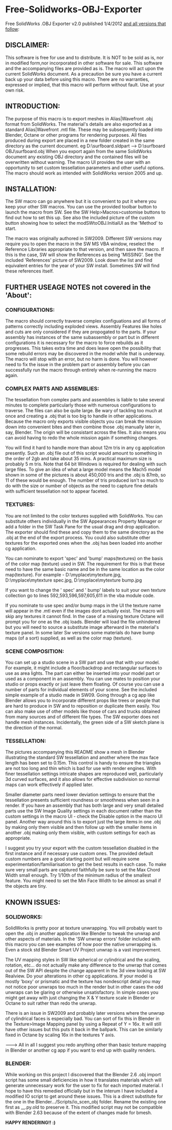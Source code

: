 # Free-Solidworks-OBJ-Exporter

Free SolidWorks .OBJ Exporter v2.0 published 1/4/2012 <ins>and all versions that follow</ins>:


## DISCLAIMER:

This software is free for use and to distribute. It is NOT to be sold as is, nor in modified
form,nor incorporated in other software for sale.
This software and the accompanying files are provided as is.
The macro will act upon the current SolidWorks document.
As a precaution be sure you have a current back up your data before using this macro.
There are no warranties, expressed or implied, that this macro will perform without fault.
Use at your own risk. 
 
 
## INTRODUCTION:

The purpose of this macro is to export meshes in Alias|Wavefront .obj format from SolidWorks.
The material's details are also exported as a standard Alias|Wavefront .mtl file.
These may be subsequently loaded into Blender, Octane or other programs for rendering purposes.
All files produced during export are placed in a new folder created in the same directory as the
current document. eg D:\surfboard.sldpart --> D:\surfboard OBJ\surfboard.obj
When you export again from the same SolidWorks document any existing OBJ directory and the
contained files will be overwritten without warning.
The macro UI provides the user with an opportunity to set custom tessellation parameters and other
useful options. The macro should work as intended with SolidWorks version 2005 and up.


## INSTALLATION:

The SW macro can go anywhere but it is convenient to put it where you keep your other SW macros. You can use the provided toolbar button to launch the macro from SW. See the SW Help>Macros>customise buttons to find out how to set this up. See also the included picture of the custom button showing how to select the modSWtoOBJ.InitialUI as the 'Method' to start.
 
The macro was originally authored in SW2009. Different SW versions may require you to open the
macro in the SW MS VBA window, reselect the Reference Libraries appropriate to that version, and
then save the macro. If this is the case, SW will show the References as being 'MISSING'. See the included 'References' picture of SW2009. Look down the list and find equivalent entries
for the year of your SW install. Sometimes SW will find these references itself.


## FURTHER USEAGE NOTES not covered in the 'About':

### CONFIGURATIONS:

The macro should correctly traverse complex configuations and all forms of patterns correctly
including exploded views. Assembly Features like holes and cuts are only considered if they are
propogated to the parts.
If your assembly has instances of the same subassembly or part but in different configurations
it is necessary for the macro to force rebuilds as it progresses. This takes extra time and does
leave open the possibility that some rebuild errors may be discovered in the model while that is
underway. The macro will stop with an error, but no harm is done. You will however need to fix
the issue in the problem part or assembly before you can successfully run the macro through 
entirely when re-running the macro again.


### COMPLEX PARTS AND ASSEMBLIES:

The tessellation from complex parts and assemblies is liable to take several minutes to complete
particularly those with numerous configurations to traverse. The files can also be quite large.
Be wary of tackling too much at once and creating a .obj that is too big to handle in other
applications. Because the macro only exports visible objects you can break the mission down
into convenient bites and then combine those .obj manually later in, say, Blender. The origin
will be consistant across the files. It also means you can avoid having to redo the whole mission
again if something changes.

You will find it hard to handle more than about 12m tris in any cg application presently. Such an
.obj file out of this script would amount to something in the order of 2gb and take about 35 mins.
A practical maximum size is probably 5 m tris. Note that 64 bit Windows is required for dealing
with such large files. To give an idea of what a large model means the Mach5 model shown in
some of the pictures is about 450,000 tris and the .obj is 87mb, so 11 of these would be enough.
The number of tris produced isn't so much to do with the size or number of objects as the need to
capture fine details with sufficient tessellation not to appear faceted. 


### TEXTURES:

You are not limited to the color textures supplied with SolidWorks. You can substitute others
individually in the SW Appearances Property Manager or add a folder in the SW Task Pane for the
usual drag and drop application. The exporter should find these and copy them to the same
directory as the .obj at the end of the export process. You could also substitute other textures
for the exported ones when the .obj has been loaded into another cg application.

You can nominate to export 'spec' and 'bump' maps(textures) on the basis of the color map
(texture) used in SW. The requirement for this is that these need to have the same basic name and
be in the same location as the color map(texture). For example -
D:\myplace\mytexture.jpg, D:\myplace\mytexture spec.jpg, D:\myplace\mytexture bump.jpg

If you want to change the ' spec' and ' bump' labels to suit your own texture collection go to
lines 592,593,596,597,605,611 in the vba module code.

If you nominate to use spec and/or bump maps in the UI the texture name will appear in the .mtl
even if the images dont actually exist. The macro will skip any textures it cannot find. In the
case of a missing texture Octane will prompt you for one as the .obj loads. Blender will load
the file unhindered but you will need to source a substitute image afterward in the material's
texture panel. In some later Sw versions some materials do have bump maps (of a sort) supplied,
as well as the color map (texture).


### SCENE COMPOSITION:

You can set up a studio scene in a SW part and use that with your model. For example, it might
include a floor/backdrop and rectangular surfaces to use as area lights. The part can either be
inserted into your model part or used as a component in an assembly. You can use mates to position
your studio or props exactly or just leave them floating. Of course you can use a number of parts
for individual elements of your scene. See the included simple example of a studio made in SW09.
Going through a cg app like Blender allows you to incorporate different props like trees or
people that are hard to produce in SW and to reposition or duplicate them easily. You can also
make use of other models like those of cars and trucks obtained from many sources and of different
file types. The SW exporter does not handle mesh instances. Incidentally, the green side of a SW sketch plane is the direction of the normal. 


### TESSELLATION:

The pictures accompanying this README show a mesh in Blender illustrating the standard SW
tessellation and another where the max face length has been set to 0.15m. This control is handy
to ensure the triangles are not too long and thin which is bad for use with render engines.
With finer tessellation settings intricate shapes are reproduced well, particularly 3d curved
surfaces, and it also allows for effective subdivision so normal maps can work effectively if
applied later.

Smaller diameter parts need lower deviation settings to ensure that the tessellation presents
sufficient roundness or smoothness when seen in a render. If you have an assembly that has
both large and very small detailed parts use the SW Image Quality settings in each document
rather than the custom settings in the macro UI - check the Disable option in the macro UI panel.
Another way around this is to export just the large items in one .obj by making only them visible
and then follow up with the smaller items in another .obj making only them visible, with custom
settings for each as appropriate.

I suggest you try your export with the custom tessellation disabled in the first instance and
if necessary use custom ones. The provided default custom numbers are a good starting point but
will require some experimentation/familiarisation to get the best results in each case.
To make sure very small parts are captured faithfully be sure to set the Max Chord Width small
enough. Try 1/10th of the minimum radius of the smallest feature. You might need to set the Min
Face Width to be almost as small if the objects are tiny.


## KNOWN ISSUES:

### SOLIDWORKS:

SolidWorks is pretty poor at texture unwrapping. You will probably want to open the .obj in
another application like Blender to tweak the unwrap and other aspects of materials.
In the 'SW unwrap errors' folder included with this macro you can see examples of how poor the
native unwrapping is. Even a stock std Blender Smart UV Project unwrap is a vast improvement.
 
The UV mapping styles in SW like spherical or cylindrical and the scaling, rotation, etc... do not
actually make any difference to the unwrap that comes out of the SW API despite the change
apparent in the 3d view looking at SW Realview. Do your alterations in other cg applications. 
If your model is mostly 'boxy' or prismatic and the texture has nondescript detail you may not
notice poor unwraps too much in the render but in other cases the odd unwraps can be glaring or
otherwise unsatisfactory. In simple cases you might get away with just changing the X & Y texture
scale in Blender or Octane to suit rather than redo the unwrap.

There is an issue in SW2009 and probably later versions where the unwrap of cylindrical faces
is especially bad. You can sort of fix this in Blender in the Texture>Image Mapping panel by
using a Repeat of Y = 16x. It will still have other issues but this puts it back in the ballpark.
This can be similarly fixed in Octane by scaling 16x in the textures Y axis.

--->  All in all I suggest you redo anything other than basic texture mapping in Blender or
another cg app if you want to end up with quality renders.


### BLENDER:

While working on this project I discovered that the Blender 2.6 .obj import script has some
small deficiencies in how it translates materials which will generate unnecessary work for the
user to fix for each imported material. I hope to have this remedied officially but in the interum
I have included a modified IO script to get around these issues. This is a direct substitute for
the one in the Blender.../Scripts/io_scen_obj folder. Rename the existing one first as __.py.old
to preserve it. This modified script may not be compatible with Blender 2.63 because of the
extent of changes made for bmesh.


**HAPPY RENDERING!! :)**
